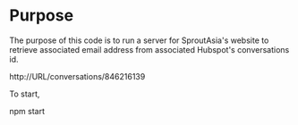 # Purpose

The purpose of this code is to run a server for SproutAsia's website to retrieve associated email address from associated Hubspot's conversations id.

http://URL/conversations/846216139

To start, 

npm start